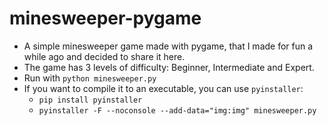 # minesweeper-pygame
- A simple minesweeper game made with pygame, that I made for fun a while ago and decided to share it here.
- The game has 3 levels of difficulty: Beginner, Intermediate and Expert.
- Run with `python minesweeper.py`
- If you want to compile it to an executable, you can use `pyinstaller`:
  - `pip install pyinstaller`
  - `pyinstaller -F --noconsole --add-data="img:img" minesweeper.py`
